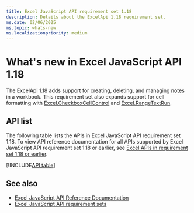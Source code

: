 ```yaml
---
title: Excel JavaScript API requirement set 1.18
description: Details about the ExcelApi 1.18 requirement set.
ms.date: 02/06/2025
ms.topic: whats-new
ms.localizationpriority: medium
---
```


# What's new in Excel JavaScript API 1.18

The ExcelApi 1.18 adds support for creating, deleting, and managing [notes](https://support.microsoft.com/office/the-difference-between-threaded-comments-and-notes-75a51eec-4092-42ab-abf8-7669077b7be3) in a workbook. This requirement set also expands support for cell formatting with [Excel.CheckboxCellControl](/javascript/api/excel/excel.checkboxcellcontrol) and [Excel.RangeTextRun](/javascript/api/excel/excel.rangetextrun).

## API list

The following table lists the APIs in Excel JavaScript API requirement set 1.18. To view API reference documentation for all APIs supported by Excel JavaScript API requirement set 1.18 or earlier, see [Excel APIs in requirement set 1.18 or earlier](/javascript/api/excel?view=excel-js-1.18&preserve-view=true).

[!INCLUDE[API table](../../includes/excel-1_18.md)]

## See also

- [Excel JavaScript API Reference Documentation](/javascript/api/excel?view=excel-js-1.18&preserve-view=true)
- [Excel JavaScript API requirement sets](excel-api-requirement-sets.md)
